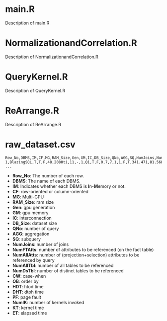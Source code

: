 # main.R

Description of main.R

# NormalizationandCorrelation.R

Description of NormalizationandCorrelation.R

# QueryKernel.R

Description of QueryKernel.R

# ReArrange.R

Description of ReArrange.R


# raw_dataset.csv


```
Row_No,DBMS,IM,CF,MG,RAM_Size,Gen,GM,IC,DB_Size,QNo,AGG,SQ,NumJoins,NumFTAtts,NumAllAtts,NumAllTbl,NumDsTbl,CW,OB,HDT,DHT,PF,NumIK,KT,ET
1,BlazingSQL,T,T,F,48,2080ti,11,-,1,Q1,T,F,0,7,7,1,1,F,T,341.471,81.568,0,140,18516.95,37272
...
```

- **Row_No**: The number of each row.
- **DBMS**: The name of each DBMS.
- **IM**: Indicates whether each DBMS is **I**n-**M**emory or not.
- **CF**: row-oriented or column-oriented
- **MG**: Multi-GPU
- **RAM_Size**: ram size
- **Gen**: gpu generation
- **GM**: gpu memory
- **IC**: interconnection
- **DB_Size**: dataset size
- **QNo**: number of query
- **AGG**: aggregation
- **SQ**: subquery
- **NumJoins**: number of joins
- **NumFTAtts**: number of attributes to be referenced (on the fact table)
- **NumAllAtts**: number of (projection+selection) attributes to be referenced by query
- **NumAllTbl**: number of all tables to be referenced
- **NumDsTbl**: number of distinct tables to be referenced
- **CW**: case-when
- **OB**: order by
- **HDT**: htod time
- **DHT**: dtoh time
- **PF**: page fault
- **NumIK**: number of kernels invoked
- **KT**: kernel time
- **ET**: elapsed time
